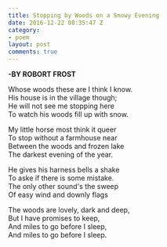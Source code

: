 ```yaml
---
title: Stopping by Woods on a Snowy Evening
date: 2016-12-22 08:35:47 Z
category:
- poem
layout: post
comments: true
---
```


<strong>-BY ROBORT FROST</strong>

<p>
Whose woods these are I think I know.<br/>
His house is in the village though;<br/>
He will not see me stopping here<br/>
To watch his woods fill up with snow.<br/>
</p>

<p>
My little horse most think it queer<br/>
To stop without a farmhouse near<br/>
Between the woods and frozen lake<br/>
The darkest evening of the year.<br/>
</p>

<p>
He gives his harness bells a shake<br/>
To aske if there is some mistake.<br/>
The only other sound's the sweep<br/>
Of easy wind and downly flags<br/>
</p>

<p>
The woods are lovely, dark and deep,<br/>
But I have promises to keep,<br/>
And miles to go before I sleep,<br/>
And miles to go before I sleep.<br/>
</p>
